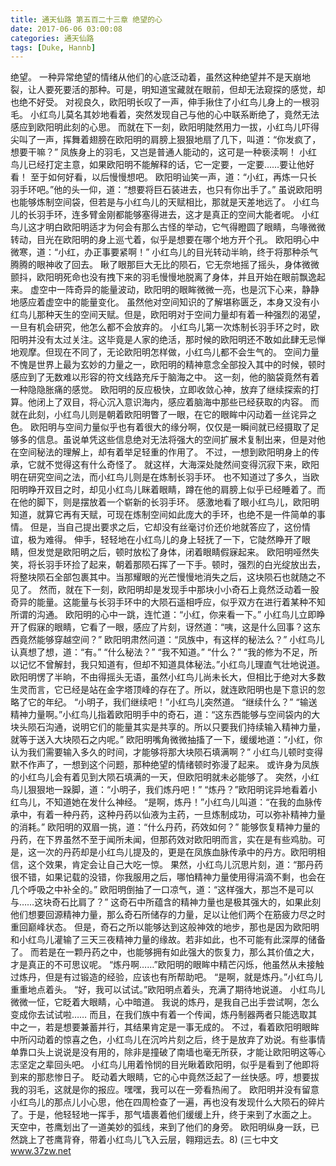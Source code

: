 ```yaml
---
title: 通天仙路 第五百二十三章 绝望的心
date: 2017-06-06 03:00:08
categories: 通天仙路
tags: [Duke, Hannb]
---
```


绝望。
一种异常绝望的情绪从他们的心底泛动着，虽然这种绝望并不是天崩地裂，让人要死要活的那种。可是，明知道宝藏就在眼前，但却无法窥探的感觉，却也绝不好受。
对视良久，欧阳明长叹了一声，伸手揪住了小红鸟儿身上的一根羽毛。
小红鸟儿莫名其妙地看着，突然发现自己与他的心中联系断绝了，竟然无法感应到欧阳明此刻的心思。
而就在下一刻，欧阳明陡然用力一拔，小红鸟儿吓得尖叫了一声，挥舞着翅膀在欧阳明的肩膀上狠狠地扇了几下，叫道：“你发疯了，想要干嘛？”
凤族身上的羽毛，又岂是普通人能动的，这可是一种亵渎啊！
小红鸟儿已经打定主意，如果欧阳明不能解释的话，它一定要，一定要……要让他好看！
至于如何好看，以后慢慢想吧。
欧阳明讪笑一声，道：“小红，再炼一只长羽手环吧。”他的头一仰，道：“想要将巨石装进去，也只有你出手了。”
虽说欧阳明也能够炼制空间袋，但若是与小红鸟儿的天赋相比，那就是天差地远了。
小红鸟儿的长羽手环，连多臂金刚都能够塞得进去，这才是真正的空间大能者呢。
小红鸟儿这才明白欧阳明适才为何会有那么古怪的举动，它气得瞪圆了眼睛，鸟喙微微转动，目光在欧阳明的身上巡弋着，似乎是想要在哪个地方开个孔。
欧阳明心中微寒，道：“小红，办正事要紧啊！”
小红鸟儿的目光转动半晌，终于将那种杀气腾腾的眼神收了回去。
瞅了眼那巨大无比的陨石，它无奈地摇了摇头，身体微微颤抖，欧阳明死命也没有拽下来的羽毛慢慢地脱离了身体，并且开始在眼前飘逸起来。
虚空中一阵奇异的能量波动，欧阳明的眼眸微微一亮，也是沉下心来，静静地感应着虚空中的能量变化。
虽然他对空间知识的了解堪称匮乏，本身又没有小红鸟儿那种天生的空间天赋。但是，欧阳明对于空间力量却有着一种强烈的渴望，一旦有机会研究，他怎么都不会放弃的。
小红鸟儿第一次炼制长羽手环之时，欧阳明并没有太过关注。这毕竟是人家的绝活，那时候的欧阳明还不敢如此肆无忌惮地观摩。但现在不同了，无论欧阳明怎样做，小红鸟儿都不会生气的。
空间力量不愧是世界上最为玄妙的力量之一，欧阳明的精神意念全部投入其中的时候，顿时感应到了无数难以形容的符文线路充斥于脑海之中。
这一刻，他的脑袋竟然有着一种隐隐胀痛的感觉。
欧阳明的反应极快，立即收敛心神，放弃了继续探索的打算。他闭上了双目，将心沉入意识海内，感应着脑海中那些已经获取的内容。
而就在此刻，小红鸟儿则是朝着欧阳明瞥了一眼，在它的眼眸中闪动着一丝诧异之色。
欧阳明与空间力量似乎也有着很大的缘分啊，仅仅是一瞬间就已经摄取了足够多的信息。虽说单凭这些信息绝对无法将强大的空间扩展术复制出来，但是对他在空间秘法的理解上，却有着举足轻重的作用了。
不过，一想到欧阳明身上的传承，它就不觉得这有什么奇怪了。
就这样，大海深处陡然间变得沉寂下来，欧阳明在研究空间之法，而小红鸟儿则是在炼制长羽手环。
也不知道过了多久，当欧阳明睁开双目之时，却见小红鸟儿眯着眼睛，蹲在他的肩膀上似乎已经睡着了。而在他的脚下，则是摆放着一个崭新的长羽手环。
感激地看了眼小红鸟儿，欧阳明知道，就算它再有天赋，可现在炼制空间如此庞大的手环，也绝不是一件简单的事情。
但是，当自己提出要求之后，它却没有丝毫讨价还价地就答应了，这份情谊，极为难得。
伸手，轻轻地在小红鸟儿的身上轻抚了一下，它陡然睁开了眼睛，但发觉是欧阳明之后，顿时放松了身体，闭着眼睛假寐起来。
欧阳明哑然失笑，将长羽手环捡了起来，朝着那陨石挥了一下手。顿时，强烈的白光绽放出去，将整块陨石全部包裹其中。当那耀眼的光芒慢慢地消失之后，这块陨石也就随之不见了。
然而，就在下一刻，欧阳明却是发现手中那块小小奇石上竟然泛动着一股奇异的能量。这能量与长羽手环中的大陨石遥相呼应，似乎双方在进行着某种不知所谓的沟通。
欧阳明的心中一跳，连忙道：“小红，你来看一下。”
小红鸟儿立即睁开了假寐的眼睛，它看了一眼，感应了片刻，讶然道：“咦，这是什么回事？这东西竟然能够穿越空间？”
欧阳明肃然问道：“凤族中，有这样的秘法么？”
小红鸟儿认真想了想，道：“有。”
“什么秘法？”
“我不知道。”
“什么？”
“我的修为不足，所以记忆不曾解封，我只知道有，但却不知道具体秘法。”小红鸟儿理直气壮地说道。
欧阳明愣了半晌，不由得摇头无语，虽然小红鸟儿尚未长大，但相比于绝对大多数生灵而言，它已经是站在金字塔顶峰的存在了。所以，就连欧阳明也是下意识的忽略了它的年纪。
“小明子，我们继续吧！”小红鸟儿突然道。
“继续什么？”
“输送精神力量啊。”小红鸟儿指着欧阳明手中的奇石，道：“这东西能够与空间袋内的大块头陨石沟通，说明它们的能量其实是共享的。所以只要我们持续输入精神力量，就等于送入大块陨石之内呢。”
欧阳明嘴角微微抽搐了一下，缓缓地道：“小红，你认为我们需要输入多久的时间，才能够将那大块陨石填满啊？”
小红鸟儿顿时变得默不作声了，一想到这个问题，那种绝望的情绪顿时弥漫了起来。
或许身为凤族的小红鸟儿会有着见到大陨石填满的一天，但欧阳明就未必能够了。
突然，小红鸟儿狠狠地一跺脚，道：“小明子，我们炼丹吧！”
“炼丹？”欧阳明诧异地看着小红鸟儿，不知道她在发什么神经。
“是啊，炼丹！”小红鸟儿叫道：“在我的血脉传承中，有着一种丹药，这种丹药以仙液为主药，一旦炼制成功，可以弥补精神力量的消耗。”
欧阳明的双眉一挑，道：“什么丹药，药效如何？”
能够恢复精神力量的丹药，在下界虽然不至于闻所未闻，但那药效对欧阳明而言，实在是有些鸡肋。可是，这一次的丹药却是小红鸟儿提及的，更是在凤族血脉传承中的丹方。欧阳明相信，这个效果，肯定会让自己大吃一惊。
果然，小红鸟儿沉思片刻，道：“那丹药很不错，如果记载的没错，你我服用之后，哪怕精神力量使用得涓滴不剩，也会在几个呼吸之中补全的。”
欧阳明倒抽了一口凉气，道：“这样强大，那岂不是可以与……这块奇石比肩了？”
这奇石中所蕴含的精神力量也是极其强大的，如果此刻他们想要回源精神力量，那么奇石所储存的力量，足以让他们两个在筋疲力尽之时重回巅峰状态。
但是，奇石之所以能够达到这般神效的地步，那也是因为欧阳明和小红鸟儿灌输了三天三夜精神力量的缘故。若非如此，也不可能有此深厚的储备了。
而若是在一颗丹药之中，也能够拥有如此强大的恢复力，那么其价值之大，才是真正的不可思议呢。
“炼丹啊……”欧阳明的眼眸中精芒闪烁，他虽然从未接触过炼丹，但是有过锻造的经验，应该也有所帮助吧。
“是啊，就是炼丹。”小红鸟儿重重地点着头。
“好，我可以试试。”欧阳明点着头，充满了期待地说道。
小红鸟儿微微一怔，它眨着大眼睛，心中暗道。
我说的炼丹，是我自己出手尝试啊，怎么变成你去试试啦……
而且，在我们族中有着一个传闻，炼丹制器两者只能选取其中之一，若是想要兼蓄并行，其结果肯定是一事无成的。
不过，看着欧阳明眼眸中所闪动着的惊喜之色，小红鸟儿在沉吟片刻之后，终于是放弃了劝说。有些事情单靠口头上说说是没有用的，除非是撞破了南墙也毫无所获，才能让欧阳明这等心志坚定之辈回头吧。
小红鸟儿用着怜悯的目光瞅着欧阳明，似乎是看到了他即将到来的那悲惨日子。
眨动着大眼睛，它的心中竟然泛起了一丝快感。哼，想要拔我的羽毛，这就是你的报应。嘿嘿，我可以在一旁看热闹了。
欧阳明并没有留意小红鸟儿的那点儿小心思，他在四周检查了一遍，再也没有发现什么大陨石的碎片了。于是，他轻轻地一挥手，那气墙裹着他们缓缓上升，终于来到了水面之上。
天空中，苍鹰划出了一道美妙的弧线，来到了他们的身旁。
欧阳明纵身一跃，已然跳上了苍鹰背脊，带着小红鸟儿飞入云层，翱翔远去。8)
(三七中文 www.37zw.net